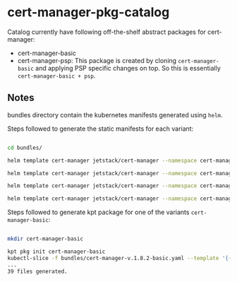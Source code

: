# cert-manager-pkg-catalog

Catalog currently have following off-the-shelf abstract packages for cert-manager:

- cert-manager-basic
- cert-manager-psp: This package is created by cloning `cert-manager-basic` and applying PSP specific changes on top. So this is essentially `cert-manager-basic + psp`.


## Notes

bundles directory contain the kubernetes manifests generated using `helm`.

Steps followed to generate the static manifests for each variant:

```sh

cd bundles/

helm template cert-manager jetstack/cert-manager --namespace cert-manager --create-namespace --version 1.8.2 --include-crds --no-hooks > cert-manager-v.1.8.2-basic.yaml

helm template cert-manager jetstack/cert-manager --namespace cert-manager --create-namespace --version 1.8.2 --include-crds --no-hooks --set global.podSecurityPolicy.enabled=true > cert-manager-v.1.8.2-psp.yaml

helm template cert-manager jetstack/cert-manager --namespace cert-manager --create-namespace --version 1.8.2 --include-crds --no-hooks --set prometheus.servicemonitor.enabled=true > cert-manager-v.1.8.2-prometheus-sm.yaml

helm template cert-manager jetstack/cert-manager --namespace cert-manager --create-namespace --version 1.8.2 --include-crds --no-hooks --set prometheus.servicemonitor.enabled=true --set global.podSecurityPolicy.enabled=true > cert-manager-v.1.8.2-uber.yaml

```

Steps followed to generate kpt package for one of the variants `cert-manager-basic`:

```sh

mkdir cert-manager-basic

kpt pkg init cert-manager-basic
kubectl-slice -f bundles/cert-manager-v.1.8.2-basic.yaml --template '{{.kind|lower}}/{{.metadata.name|dottodash}}.yaml' -o cert-manager-basic
...
39 files generated.
```

